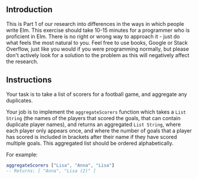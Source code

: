 ## Introduction

This is Part 1 of our research into differences in the ways in which people write Elm. This exercise should take 10-15 minutes for a programmer who is proficient in Elm. There is no right or wrong way to approach it - just do what feels the most natural to you. Feel free to use books, Google or Stack Overflow, just like you would if you were programming normally, but please don't actively look for a solution to the problem as this will negatively affect the research.

## Instructions

Your task is to take a list of scorers for a football game, and aggregate any duplicates.

Your job is to implement the `aggregateScorers` function which takes a `List String` (the names of the players that scored the goals, that can contain duplicate player names), and returns an aggregated `List String`, where each player only appears once, and where the number of goals that a player has scored is included in brackets after their name if they have scored multiple goals. This aggregated list should be ordered alphabetically.

For example:

```elm
aggregateScorers ["Lisa", "Anna", "Lisa"]
-- Returns: [ "Anna", "Lisa (2)" ]
```
